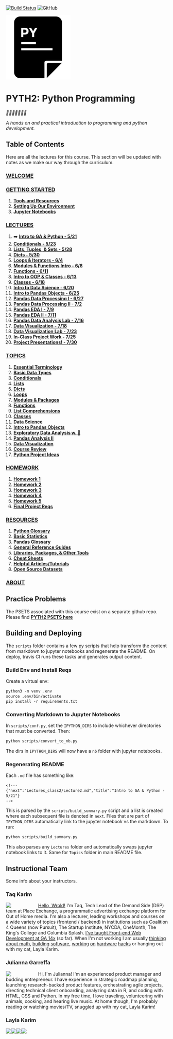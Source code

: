 [![Build Status](https://travis-ci.org/mottaquikarim/PYTH2.svg?branch=master)](https://travis-ci.org/mottaquikarim/PYTH2) ![GitHub](https://img.shields.io/github/license/mottaquikarim/PYTH2.svg)

![icon](assets/pycon.png?raw=true)
# PYTH2: Python Programming

*🎉🎈🎂🍾🎊🍻💃*

*A hands on and practical introduction
 to programming and python development.*

## Table of Contents

Here are all the lectures for this course. This section will be updated with notes as we make our way through the curriculum.


### [WELCOME](src/README.md)
### [GETTING STARTED](src/Intro/README.md)
1. **[Tools and Resources](src/Intro/tools.md)**
2. **[Setting Up Our Environment](src/Intro/environment.md)**
3. **[Jupyter Notebooks](src/Intro/running_py_locally.md)**
### [LECTURES](src/Lectures_class2/README.md)
1. ➡️  **[Intro to GA & Python - 5/21](src/Lectures_class2/Lecture1.md)**
2. **[Conditionals - 5/23](src/Lectures_class2/Lecture2.md)**
3. **[Lists, Tuples, & Sets - 5/28](src/Lectures_class2/Lecture3.md)**
4. **[Dicts - 5/30](src/Lectures_class2/Lecture4.md)**
5. **[Loops & Iterators - 6/4](src/Lectures_class2/Lecture5.md)**
6. **[Modules & Functions Intro - 6/6](src/Lectures_class2/Lecture6.md)**
7. **[Functions - 6/11](src/Lectures_class2/Lecture7.md)**
8. **[Intro to OOP & Classes - 6/13](src/Lectures_class2/Lecture8.md)**
9. **[Classes - 6/18](src/Lectures_class2/Lecture9.md)**
10. **[Intro to Data Science - 6/20](src/Lectures_class2/Lecture10.md)**
11. **[Intro to Pandas Objects - 6/25](src/Lectures_class2/Lecture11.md)**
12. **[Pandas Data Processing I - 6/27](src/Lectures_class2/Lecture12.md)**
13. **[Pandas Data Processing II - 7/2](src/Lectures_class2/Lecture13.md)**
14. **[Pandas EDA I - 7/9](src/Lectures_class2/Lecture14.md)**
15. **[Pandas EDA II - 7/11](src/Lectures_class2/Lecture15.md)**
16. **[Pandas Data Analysis Lab - 7/16](src/Lectures_class2/Lecture16.md)**
17. **[Data Visualization - 7/18](src/Lectures_class2/Lecture17.md)**
18. **[Data Visualization Lab - 7/23](src/Lectures_class2/Lecture18.md)**
19. **[In-Class Project Work - 7/25](src/Lectures_class2/Lecture19.md)**
20. **[Project Presentations! - 7/30](src/Lectures_class2/Lecture20.md)**
### [TOPICS](src/Topics/README.md)
1. **[Essential Terminology](src/Topics/nb/essential_terminology.ipynb)**
2. **[Basic Data Types](src/Topics/nb/basic_data_types.ipynb)**
3. **[Conditionals](src/Topics/nb/conditionals.ipynb)**
4. **[Lists](src/Topics/nb/lists.ipynb)**
5. **[Dicts](src/Topics/nb/dicts.ipynb)**
6. **[Loops](src/Topics/nb/loops.ipynb)**
7. **[Modules & Packages](src/Topics/nb/modules.ipynb)**
8. **[Functions](src/Topics/nb/functions.ipynb)**
9. **[List Comprehensions](src/Topics/nb/list_comprehensions.ipynb)**
10. **[Classes](src/Topics/nb/classes.ipynb)**
11. **[Data Science](src/Topics/nb/data_science.ipynb)**
12. **[Intro to Pandas Objects](src/Topics/nb/intro_pandas.ipynb)**
13. **[Exploratory Data Analysis w. 🐼](src/Topics/nb/preprocessing.ipynb)**
14. **[Pandas Analysis II](src/Topics/nb/eda.ipynb)**
15. **[Data Visualization](src/Topics/nb/data_viz.ipynb)**
16. **[Course Review](src/Topics/nb/course_review.ipynb)**
17. **[Python Project Ideas](src/Topics/nb/project_ideas.ipynb)**
### [HOMEWORK](src/Homework/README.md)
1. **[Homework 1](src/Homework/hwk1.md)**
2. **[Homework 2](src/Homework/hwk2.md)**
3. **[Homework 3](src/Homework/hwk3.md)**
4. **[Homework 4](src/Homework/hwk4.md)**
5. **[Homework 5](src/Homework/hwk5.md)**
6. **[Final Project Reqs](src/Homework/final.md)**
### [RESOURCES](src/Resources/README.md)
1. **[Python Glossary](src/Resources/python_glossary.md)**
2. **[Basic Statistics](src/Resources/basic_stats.md)**
3. **[Pandas Glossary](src/Resources/pandas_glossary.md)**
4. **[General Reference Guides](src/Resources/genref.md)**
5. **[Libraries, Packages, & Other Tools](src/Resources/tools_libs.md)**
6. **[Cheat Sheets](src/Resources/cheat_sheets.md)**
7. **[Helpful Articles/Tutorials](src/Resources/articles.md)**
8. **[Open Source Datasets](src/Resources/datasets.md)**
### [ABOUT](src/About/README.md)
## Practice Problems

The PSETS associated with this course exist on a separate github repo. Please find **[PYTH2 PSETS here](https://github.com/mottaquikarim/pydev-psets)**

## Building and Deploying

The `scripts` folder contains a few py scripts that help transform the content from markdown to jupyter notebooks and regenerate the README. On deploy, travis CI runs these tasks and generates output content.

### Build Env and Install Reqs 

Create a virtual env:

```
python3 -m venv .env
source .env/bin/activate
pip install -r requirements.txt
```

### Converting Markdown to Jupyter Notebooks

In `scripts/conf.py`, set the `IPYTHON_DIRS` to include whichever directories that must be converted. Then:

```python
python scripts/convert_to_nb.py
```

The dirs in `IPYTHON_DIRS` will now have a `nb` folder with jupyter notebooks.

### Regenerating README

Each `.md` file has something like:

```
<!---
{"next":"Lectures_class2/Lecture2.md","title":"Intro to GA & Python - 5/21"}
-->
```

This is parsed by the `scripts/build_summary.py` script and a list is created where each subsequent file is denoted in `next`. Files that are part of `IPYTHON_DIRS` automatically link to the jupyter notebook vs the markdown. To run:

```python
python scripts/build_summary.py
```

This also parses any `Lectures` folder and automatically swaps jupyter notebook links to it. Same for `Topics` folder in main README file.

## Instructional Team

Some info about your instructors.

### Taq Karim

<img src="https://github.com/mottaquikarim/JavascriptBootcamp/blob/master/assets/taq.jpg?raw=true" style="width: 100px; height: auto;" width="100" align="left"> 

[Hello, Wrold!](https://medium.com/@the_taqquikarim/console-log-hello-wrold-3e3abeb44396) I'm Taq, Tech Lead of the Demand Side (DSP) team at Place Exchange, a programmatic advertising exchange platform for Out of Home media. I'm also a lecturer, leading workshops and courses on a wide variety of topics (frontend / backend) in institutions such as Coalition 4 Queens (now Pursuit), The Startup Institute, NYCDA, OneMonth, The King's College and Columbia Splash. [I've taught Front-end Web Development at GA 14x](https://medium.com/@the_taqquikarim/10-lessons-learned-from-100-weeks-of-teaching-fewd-12c43db14f6b) (so far). When I'm not working I am usually [thinking about math](https://medium.com/math-musings/why-does-25-25-2-2-1-100-25-an-explanation-6c7e7b283d41), [building](https://medium.com/@the_taqquikarim/a-technique-for-saving-content-from-a-data-text-html-uri-10f045a8876d) [software](https://medium.com/@the_taqquikarim/introducing-bonfire-2c0e437895e2), [working](https://photos.app.goo.gl/w1crzgI7DqCgGR373) [on](https://photos.app.goo.gl/EaFkp5SmyO0opkg32) [hardware](https://photos.app.goo.gl/tvxPl2zbIMl7FEnK2) [hacks](https://www.instagram.com/p/8rARZNND_t/?taken-by=taqqui.karim) or hanging out with my cat, Layla Karim.

### Julianna Garreffa

<img src="https://github.com/mottaquikarim/PYTH2/blob/master/assets/julianna.jpg?raw=true" width="100" align="left">

Hi, I'm Julianna! I'm an experienced product manager and budding entrepreneur. I have experience in strategic roadmap planning, launching research-backed product features, orchestrating agile projects, directing technical client onboarding, analyzing data in R, and coding with HTML, CSS and Python. In my free time, I love traveling, volunteering with animals, cooking, and hearing live music. At home though, I'm probably reading or watching movies/TV, snuggled up with my cat, Layla Karim!

### Layla Karim

<img src="https://github.com/mottaquikarim/PYTH2/blob/master/assets/layla1.jpg?raw=true" widht="200" align="left"> 

<img src="https://github.com/mottaquikarim/PYTH2/blob/master/assets/layla2.jpg?raw=true" widht="200" align="left"> 

<img src="https://github.com/mottaquikarim/PYTH2/blob/master/assets/layla3.jpg?raw=true" widht="200" align="left"> 

<img src="https://github.com/mottaquikarim/PYTH2/blob/master/assets/layla4.jpeg?raw=true" widht="200" align="left"> 